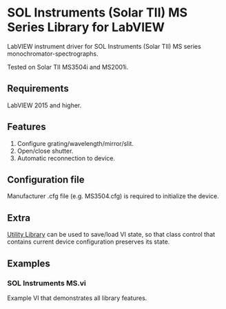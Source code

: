 # SOL Instruments (Solar TII) MS Series Library for LabVIEW
LabVIEW instrument driver for SOL Instruments (Solar TII) MS series monochromator-spectrographs.

Tested on Solar TII MS3504i and MS2001i.

## Requirements
LabVIEW 2015 and higher.

## Features
1. Configure grating/wavelength/mirror/slit.
2. Open/close shutter.
3. Automatic reconnection to device.

## Configuration file
Manufacturer .cfg file (e.g. MS3504.cfg) is required to initialize the device.

## Extra
[Utility Library](https://github.com/plasmapper/utility-labview) can be used to save/load VI state, so that class control that contains current device configuration preserves its state.

## Examples
### SOL Instruments MS.vi
Example VI that demonstrates all library features.
